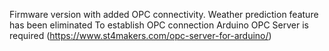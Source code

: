 Firmware version with added OPC connectivity. Weather prediction feature has been eliminated
To establish OPC connection Arduino OPC Server is required (https://www.st4makers.com/opc-server-for-arduino/)

